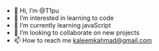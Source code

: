 - 👋 Hi, I’m @T1pu
- 👀 I’m interested in learning to code
- 🌱 I’m currently learning javaScript
- 💞️ I’m looking to collaborate on new projects
- 📫 How to reach me kaleemkahmad@gmail.com

<!---
T1pu/T1pu is a ✨ special ✨ repository because its `README.md` (this file) appears on your GitHub profile.
You can click the Preview link to take a look at your changes.
--->
